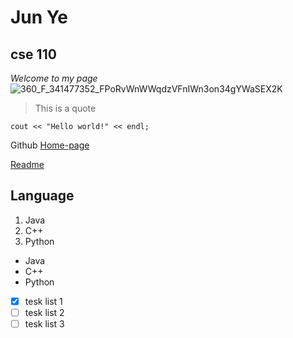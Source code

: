 # **Jun Ye**
## cse 110
*Welcome to my page*
![360_F_341477352_FPoRvWnWWqdzVFnIWn3on34gYWaSEX2K](https://user-images.githubusercontent.com/68622712/193485232-f1ca068f-fd40-4890-aeb1-d323f12279d8.jpg)

>This is a quote


```
cout << "Hello world!" << endl;

```
Github [Home-page](https://github.com/jyip6/Lab-0-1)

[Readme](README.md)

## Language ##

1. Java
2. C++
3. Python

* Java 
* C++ 
* Python

- [x] tesk list 1
- [ ] tesk list 2
- [ ] tesk list 3
